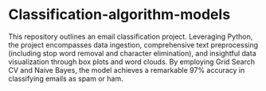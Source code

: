 # Classification-algorithm-models


This repository outlines an email classification project. Leveraging Python, the project encompasses data ingestion, comprehensive text preprocessing (including stop word removal and character elimination), and insightful data visualization through box plots and word clouds. By employing Grid Search CV and Naive Bayes, the model achieves a remarkable 97% accuracy in classifying emails as spam or ham. 
